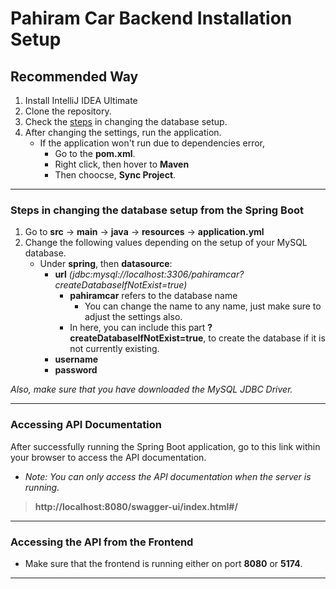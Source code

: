 # Pahiram Car Backend Installation Setup

## Recommended Way
1. Install IntelliJ IDEA Ultimate
2. Clone the repository.
3. Check the [steps](#steps-in-changing-the-database-setup-from-the-spring-boot) in changing the database setup.
4. After changing the settings, run the application.
   - If the application won't run due to dependencies error,
     - Go to the **pom.xml**.
     - Right click, then hover to **Maven**
     - Then choocse, **Sync Project**.
---
### Steps in changing the database setup from the Spring Boot
1. Go to **src** -> **main** -> **java** -> **resources** -> **application.yml**
2. Change the following values depending on the setup of your MySQL database.
   - Under **spring**, then **datasource**:
     - **url** *(jdbc:mysql://localhost:3306/pahiramcar?createDatabaseIfNotExist=true)*
       - **pahiramcar** refers to the database name
         - You can change the name to any name, just make sure to adjust the settings also.  
       - In here, you can include this part **?createDatabaseIfNotExist=true**, to create the database if it is not currently existing.
     - **username**
     - **password**  
    
*Also, make sure that you have downloaded the MySQL JDBC Driver.*

---
### Accessing API Documentation
After successfully running the Spring Boot application, go to this link within your browser to access the API documentation.  
- *Note: You can only access the API documentation when the server is running.*  
> **http://localhost:8080/swagger-ui/index.html#/**
---
### Accessing the API from the Frontend
* Make sure that the frontend is running either on port **8080** or **5174**.
---

